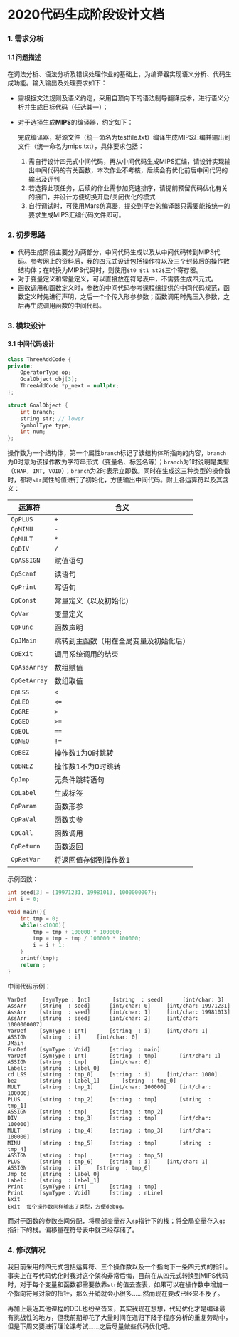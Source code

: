 # 2020代码生成阶段设计文档

### 1. 需求分析

#### 1.1 问题描述

在词法分析、语法分析及错误处理作业的基础上，为编译器实现语义分析、代码生成功能。输入输出及处理要求如下：

- 需根据文法规则及语义约定，采用自顶向下的语法制导翻译技术，进行语义分析并生成目标代码（任选其一）；

- 对于选择生成**MIPS**的编译器，约定如下：

  完成编译器，将源文件（统一命名为testfile.txt）编译生成MIPS汇编并输出到文件（统一命名为mips.txt），具体要求包括：

  1. 需自行设计四元式中间代码，再从中间代码生成MIPS汇编，请设计实现输出中间代码的有关函数，本次作业不考核，后续会有优化前后中间代码的输出及评判
  2. 若选择此项任务，后续的作业需参加竞速排序，请提前预留代码优化有关的接口，并设计方便切换开启/关闭优化的模式
  3. 自行调试时，可使用Mars仿真器，提交到平台的编译器只需要能按统一的要求生成MIPS汇编代码文件即可。



### 2. 初步思路

- 代码生成阶段主要分为两部分，中间代码生成以及从中间代码转到MIPS代码。参考网上的资料后，我的四元式设计包括操作符以及三个封装后的操作数结构体；在转换为MIPS代码时，则使用`$t0 $t1 $t2$`三个寄存器。
- 对于变量定义和常量定义，可以直接放在符号表中，不需要生成四元式。
- 函数调用和函数定义时，参数的中间代码参考课程组提供的中间代码规范，函数定义时先进行声明，之后一个个传入形参参数；函数调用时先压入参数，之后再生成调用函数的中间代码。



### 3. 模块设计

#### 3.1 中间代码设计

```c++
class ThreeAddCode {
private:
    OperatorType op;
    GoalObject obj[3];
    ThreeAddCode *p_next = nullptr;
};

struct GoalObject {
    int branch;
    string str; // lower
    SymbolType type;
    int num;
};
```

操作数为一个结构体，第一个属性`branch`标记了该结构体所指向的内容，`branch`为0时意为该操作数为字符串形式（变量名、标签名等）；`branch`为1时说明是类型（`CHAR, INT, VOID`）；`branch`为2时表示立即数。同时在生成这三种类型的操作数时，都将`str`属性的值进行了初始化，方便输出中间代码。附上各运算符以及其含义：

| 运算符       | 含义                                   |
| ------------ | -------------------------------------- |
| `OpPLUS`     | `+`                                    |
| `OpMINU`     | `-`                                    |
| `OpMULT`     | `*`                                    |
| `OpDIV`      | `/`                                    |
| `OpASSIGN`   | 赋值语句                               |
| `OpScanf`    | 读语句                                 |
| `OpPrint`    | 写语句                                 |
| `OpConst`    | 常量定义（以及初始化）                 |
| `OpVar`      | 变量定义                               |
| `OpFunc`     | 函数声明                               |
| `OpJMain`    | 跳转到主函数（用在全局变量及初始化后） |
| `OpExit`     | 调用系统调用的结束                     |
| `OpAssArray` | 数组赋值                               |
| `OpGetArray` | 数组取值                               |
| `OpLSS`      | `<`                                    |
| `OpLEQ`      | `<=`                                   |
| `OpGRE`      | `>`                                    |
| `OpGEQ`      | `>=`                                   |
| `OpEQL`      | `==`                                   |
| `OpNEQ`      | `!=`                                   |
| `OpBEZ`      | 操作数1为0时跳转                       |
| `OpBNEZ`     | 操作数1不为0时跳转                     |
| `OpJmp`      | 无条件跳转语句                         |
| `OpLabel`    | 生成标签                               |
| `OpParam`    | 函数形参                               |
| `OpPaVal`    | 函数实参                               |
| `OpCall`     | 函数调用                               |
| `OpReturn`   | 函数返回                               |
| `OpRetVar `  | 将返回值存储到操作数1                  |

示例函数：

```c++
int seed[3] = {19971231, 19981013, 1000000007};
int i = 0;

void main(){
    int tmp = 0;
    while(i<1000){
        tmp = tmp + 100000 * 100000;
        tmp = tmp - tmp / 100000 * 100000;
        i = i + 1;
    }
    printf(tmp);
    return ;
}
```

中间代码示例：

```
VarDef     [symType : Int]       [string  : seed]      [int/char: 3]
AssArr    [string  : seed]      [int/char: 0]     [int/char: 19971231]
AssArr    [string  : seed]      [int/char: 1]     [int/char: 19981013]
AssArr    [string  : seed]      [int/char: 2]     [int/char: 1000000007]
VarDef    [symType : Int]       [string  : i]     [int/char: 1]
ASSIGN    [string  : i]     [int/char: 0]
JMain 
FunDef    [symType : Void]      [string  : main]
VarDef    [symType : Int]       [string  : tmp]       [int/char: 1]
ASSIGN    [string  : tmp]       [int/char: 0]
Label:    [string  : label_0]
cd LSS    [string  : tmp_0]     [string  : i]     [int/char: 1000]
bez       [string  : label_1]       [string  : tmp_0]
MULT      [string  : tmp_1]     [int/char: 100000]    [int/char: 100000]
PLUS      [string  : tmp_2]     [string  : tmp]       [string  : tmp_1]
ASSIGN    [string  : tmp]       [string  : tmp_2]
DIV       [string  : tmp_3]     [string  : tmp]       [int/char: 100000]
MULT      [string  : tmp_4]     [string  : tmp_3]     [int/char: 100000]
MINU      [string  : tmp_5]     [string  : tmp]       [string  : tmp_4]
ASSIGN    [string  : tmp]       [string  : tmp_5]
PLUS      [string  : tmp_6]     [string  : i]     [int/char: 1]
ASSIGN    [string  : i]     [string  : tmp_6]
Jmp to    [string  : label_0]
Label:    [string  : label_1]
Print     [symType : Int]       [string  : tmp]
Print     [symType : Void]      [string  : nLine]
Exit  
Exit  每个操作数同样输出了类型，方便debug。
```

而对于函数的参数空间分配，将局部变量存入`sp`指针下的栈；将全局变量存入`gp`指针下的栈。偏移量在符号表中就已经存储了。



### 4. 修改情况

我目前采用的四元式包括运算符、三个操作数以及一个指向下一条四元式的指针。事实上在写代码优化时我对这个架构非常后悔，目前在从四元式转换到MIPS代码时，对于每个变量和函数都需要依靠`str`的值去查表，如果可以在操作数中增加一个指向符号对象的指针，那么开销就会小很多……然而现在要改已经来不及了。

再加上最近其他课程的DDL也纷至沓来，其实我现在想想，代码优化才是编译最有挑战性的地方，但我前期却花了大量时间在递归下降子程序分析的重复劳动中，但是下周又要进行理论课考试……之后尽量做些代码优化吧。



